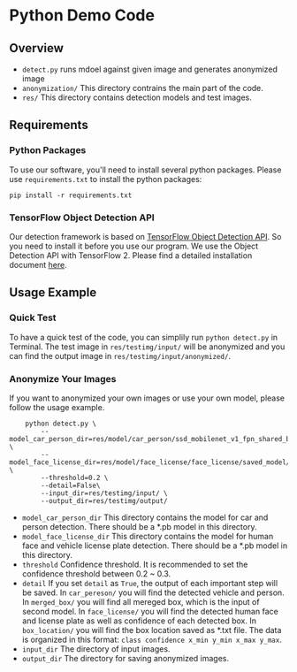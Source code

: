 # Python Demo Code

## Overview
* `detect.py` runs mdoel against given image and generates anonymized image
* `anonymization/` This directory contrains the main part of the code.
* `res/` This directory contains detection models and test images.

## Requirements
### Python Packages
To use our software, you'll need to install several python packages. Please use `requirements.txt` to install the python packages:
```
pip install -r requirements.txt
```
### TensorFlow Object Detection API
Our detection framework is based on [TensorFlow Object Detection API](https://github.com/tensorflow/models/tree/master/research/object_detection). So you need to install it before you use our program. We use the Object Detection API with TensorFlow 2.
Please find a detailed installation document [here](https://github.com/tensorflow/models/blob/master/research/object_detection/g3doc/tf2.md).



## Usage Example
### Quick Test
To have a quick test of the code, you can simplily run `python detect.py` in Terminal. The test image in `res/testimg/input/` will be anonymized and you can find the output image in `res/testimg/input/anonymized/`.

### Anonymize Your Images
If you want to anonymized your own images or use your own model, please follow the usage example.
```
    python detect.py \
        --model_car_person_dir=res/model/car_person/ssd_mobilenet_v1_fpn_shared_box_predictor_640x640_coco14_sync_2018_07_03/saved_model/ \
        --model_face_license_dir=res/model/face_license/face_license/saved_model/ \
        --threshold=0.2 \
        --detail=False\
        --input_dir=res/testimg/input/ \
        --output_dir=res/testimg/output/
```
* `model_car_person_dir` This directory contains the model for car and person detection. There should be a *.pb model in this directory.
* `model_face_license_dir` This directory contains the model for human face and vehicle license plate detection. There should be a *.pb model in this directory.
* `threshold` Confidence threshold. It is recommended to set the confidence threshold between 0.2 ~ 0.3.
* `detail` If you set `detail` as `True`, the output of each important step will be saved. In `car_pereson/` you will find the detected vehicle and person. In `merged_box/` you will find all mereged box, which is the input of second model. In `face_license/` you will find the detected human face and license plate as well as confidence of each detected box. In `box_location/` you will find the box location saved as *.txt file. The data is organized in this format: `class confidence x_min y_min x_max y_max`.
* `input_dir` The directory of input images.
* `output_dir` The directory for saving anonymized images.
